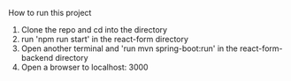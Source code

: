 How to run this project

1) Clone the repo and cd into the directory
2) run 'npm run start' in the react-form directory
3) Open another terminal and 'run mvn spring-boot:run' in the react-form-backend directory
4) Open a browser to localhost: 3000
